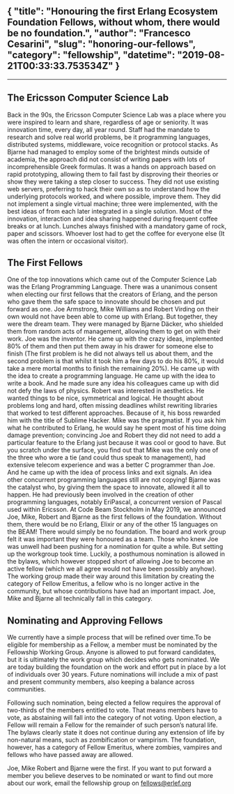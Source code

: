 {
  "title": "Honouring the first Erlang Ecosystem Foundation Fellows,  without whom, there would be no foundation.",
  "author": "Francesco Cesarini",
  "slug": "honoring-our-fellows",
  "category": "fellowship",
  "datetime": "2019-08-21T00:33:33.753534Z"
}
---
---

## The Ericsson Computer Science Lab
Back in the 90s, the Ericsson Computer Science Lab was a place where you were inspired to learn and share, regardless of age or seniority. It was innovation time, every day, all year round. Staff had the mandate to research and solve real world problems, be it programming languages, distributed systems, middleware, voice recognition or protocol stacks. As Bjarne had managed to employ some of the brightest minds outside of academia, the approach did not consist of writing papers with lots of incomprehensible Greek formulas. It was a hands on approach based on rapid prototyping, allowing them to fail fast by disproving their theories or show they were taking a step closer to success. They did not use existing web servers, preferring to hack their own so as to understand how the underlying protocols worked, and where possible, improve them. They did not implement a single virtual machine; three were implemented, with the best ideas of from each later integrated in a single solution. Most of the innovation, interaction and idea sharing happened during frequent coffee breaks or at lunch. Lunches always finished with a mandatory game of rock, paper and scissors. Whoever lost had to get the coffee for everyone else (It was often the intern or occasional visitor).

## The First Fellows
One of the top innovations which came out of the Computer Science Lab was the Erlang Programming Language. There was a unanimous consent when electing our first fellows that the creators of Erlang, and the person who gave them the safe space to innovate should be chosen and put forward as one.  Joe Armstrong, Mike Williams and Robert Virding on their own would not have been able to come up with Erlang. But together, they were the dream team. They were managed by Bjarne Däcker, who shielded them from random acts of management, allowing them to get on with their work.
Joe was the inventor. He came up with the crazy ideas, implemented 80% of them and then put them away in his drawer for someone else to finish (The first problem is he did not always tell us about them, and the second problem is that whilst it took him a few days to do his 80%, it would take a mere mortal months to finish the remaining 20%). He came up with the idea to create a programming language. He came up with the idea to write a book. And he made sure any idea his colleagues came up with did not defy the laws of physics. Robert was interested in aesthetics. He wanted things to be nice, symmetrical and logical. He thought about problems long and hard, often missing deadlines whilst rewriting libraries that worked to test different approaches. Because of it, his boss rewarded him with the title of Sublime Hacker. Mike was the pragmatist. If you ask him what he contributed to Erlang, he would say he spent most of his time doing damage prevention; convincing Joe and Robert they did not need to add a particular feature to the Erlang just because it was cool or good to have. But you scratch under the surface, you find out that Mike was the only one of the three who wore a tie (and could thus speak to management), had extensive telecom experience and was a better C programmer than Joe. And he came up with the idea of process links and exit signals. An idea other concurrent programming languages still are not copying! Bjarne was the catalyst who, by giving them the space to innovate, allowed it all to happen. He had previously been involved in the creation of other programming languages, notably EriPascal, a concurrent version of Pascal used within Ericsson.
At Code Beam Stockholm in May 2019, we announced Joe, Mike, Robert and Bjarne as the first fellows of the foundation. Without them, there would be no Erlang, Elixir or any of the other 15 languages on the BEAM! There would simply be no foundation. The board and work group felt it was important they were honoured as a team. Those who knew Joe was unwell had been pushing for a nomination for quite a while. But setting up the workgroup took time. Luckily, a posthumous nomination is allowed in the bylaws, which however stopped short of allowing Joe to become an active fellow (which we all agree would not have been possibly anyhow). The working group made their way around this limitation by creating the category of Fellow Emeritus, a fellow who is no longer active in the community, but whose contributions have had an important impact. Joe, Mike and Bjarne all technically fall in this category.

## Nominating and Approving Fellows

We currently have a simple process that will be refined over time.To be eligible for membership as a Fellow, a member must be nominated by the Fellowship Working Group. Anyone is allowed to put forward candidates, but it is ultimately the work group which decides who gets nominated. We are today building the foundation on the work and effort put in place by a lot of individuals over 30 years. Future nominations will include a mix of past and present community members, also keeping a balance across communities.

Following such nomination, being elected a fellow requires the approval of two-thirds of the members entitled to vote. That means members have to vote, as abstaining will fall into the category of not voting. Upon election, a Fellow will remain a Fellow for the remainder of such person’s natural life. The bylaws clearly state it does not continue during any extension of life by non-natural means, such as zombification or vampirism. The foundation, however, has a category of Fellow Emeritus, where zombies, vampires and fellows who have passed away are allowed.

Joe, Mike Robert and Bjarne were the first. If you want to put forward a member you believe deserves to be nominated or want to find out more about our work, email the fellowship group on fellows@erlef.org
